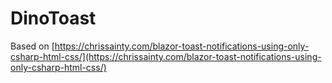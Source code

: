 # DinoToast

Based on [https://chrissainty.com/blazor-toast-notifications-using-only-csharp-html-css/](https://chrissainty.com/blazor-toast-notifications-using-only-csharp-html-css/)